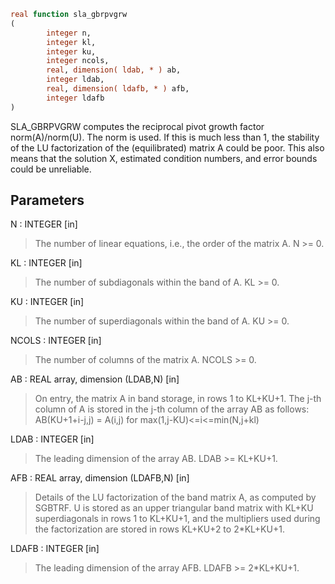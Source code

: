 ```fortran
real function sla_gbrpvgrw
(
        integer n,
        integer kl,
        integer ku,
        integer ncols,
        real, dimension( ldab, * ) ab,
        integer ldab,
        real, dimension( ldafb, * ) afb,
        integer ldafb
)
```

SLA_GBRPVGRW computes the reciprocal pivot growth factor
norm(A)/norm(U). The  norm is used. If this is
much less than 1, the stability of the LU factorization of the
(equilibrated) matrix A could be poor. This also means that the
solution X, estimated condition numbers, and error bounds could be
unreliable.

## Parameters
N : INTEGER [in]
> The number of linear equations, i.e., the order of the
> matrix A.  N >= 0.

KL : INTEGER [in]
> The number of subdiagonals within the band of A.  KL >= 0.

KU : INTEGER [in]
> The number of superdiagonals within the band of A.  KU >= 0.

NCOLS : INTEGER [in]
> The number of columns of the matrix A.  NCOLS >= 0.

AB : REAL array, dimension (LDAB,N) [in]
> On entry, the matrix A in band storage, in rows 1 to KL+KU+1.
> The j-th column of A is stored in the j-th column of the
> array AB as follows:
> AB(KU+1+i-j,j) = A(i,j) for max(1,j-KU)<=i<=min(N,j+kl)

LDAB : INTEGER [in]
> The leading dimension of the array AB.  LDAB >= KL+KU+1.

AFB : REAL array, dimension (LDAFB,N) [in]
> Details of the LU factorization of the band matrix A, as
> computed by SGBTRF.  U is stored as an upper triangular
> band matrix with KL+KU superdiagonals in rows 1 to KL+KU+1,
> and the multipliers used during the factorization are stored
> in rows KL+KU+2 to 2*KL+KU+1.

LDAFB : INTEGER [in]
> The leading dimension of the array AFB.  LDAFB >= 2*KL+KU+1.
